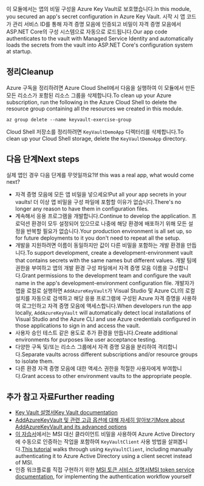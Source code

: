 <span data-ttu-id="7bebe-101">이 모듈에서는 앱의 비밀 구성을 Azure Key Vault로 보호했습니다.</span><span class="sxs-lookup"><span data-stu-id="7bebe-101">In this module, you secured an app's secret configuration in Azure Key Vault.</span></span> <span data-ttu-id="7bebe-102">시작 시 앱 코드가 관리 서비스 ID를 통해 자격 증명 모음에 인증되고 비밀이 자격 증명 모음에서 ASP.NET Core의 구성 시스템으로 자동으로 로드됩니다.</span><span class="sxs-lookup"><span data-stu-id="7bebe-102">Our app code authenticates to the vault with Managed Service Identity and automatically loads the secrets from the vault into ASP.NET Core's configuration system at startup.</span></span>

## <a name="cleanup"></a><span data-ttu-id="7bebe-103">정리</span><span class="sxs-lookup"><span data-stu-id="7bebe-103">Cleanup</span></span>

<span data-ttu-id="7bebe-104">Azure 구독을 정리하려면 Azure Cloud Shell에서 다음을 실행하여 이 모듈에서 만든 모든 리소스가 포함된 리소스 그룹을 삭제합니다.</span><span class="sxs-lookup"><span data-stu-id="7bebe-104">To clean up your Azure subscription, run the following in the Azure Cloud Shell to delete the resource group containing all the resources we created in this module.</span></span>

```console
az group delete --name keyvault-exercise-group
```

<span data-ttu-id="7bebe-105">Cloud Shell 저장소를 정리하려면 `KeyVaultDemoApp` 디렉터리를 삭제합니다.</span><span class="sxs-lookup"><span data-stu-id="7bebe-105">To clean up your Cloud Shell storage, delete the `KeyVaultDemoApp` directory.</span></span>

## <a name="next-steps"></a><span data-ttu-id="7bebe-106">다음 단계</span><span class="sxs-lookup"><span data-stu-id="7bebe-106">Next steps</span></span>

<span data-ttu-id="7bebe-107">실제 앱인 경우 다음 단계를 무엇일까요?</span><span class="sxs-lookup"><span data-stu-id="7bebe-107">If this was a real app, what would come next?</span></span>

- <span data-ttu-id="7bebe-108">자격 증명 모음에 모든 앱 비밀을 넣으세요!</span><span class="sxs-lookup"><span data-stu-id="7bebe-108">Put all your app secrets in your vaults!</span></span> <span data-ttu-id="7bebe-109">더 이상 앱 비밀을 구성 파일에 포함할 이유가 없습니다.</span><span class="sxs-lookup"><span data-stu-id="7bebe-109">There's no longer any reason to have them in configuration files.</span></span>
- <span data-ttu-id="7bebe-110">계속해서 응용 프로그램을 개발합니다.</span><span class="sxs-lookup"><span data-stu-id="7bebe-110">Continue to develop the application.</span></span> <span data-ttu-id="7bebe-111">프로덕션 환경이 모두 설정되어 있으므로 나중에 해당 환경에 배포하기 위해 모든 설정을 반복할 필요가 없습니다.</span><span class="sxs-lookup"><span data-stu-id="7bebe-111">Your production environment is all set up, so for future deployments to it you don't need to repeat all the setup.</span></span>
- <span data-ttu-id="7bebe-112">개발을 지원하려면 이름이 동일하지만 값이 다른 비밀을 포함하는 개발 환경을 만듭니다.</span><span class="sxs-lookup"><span data-stu-id="7bebe-112">To support development, create a development-environment vault that contains secrets with the same names but different values.</span></span> <span data-ttu-id="7bebe-113">개발 팀에 권한을 부여하고 앱의 개발 환경 구성 파일에서 자격 증명 모음 이름을 구성합니다.</span><span class="sxs-lookup"><span data-stu-id="7bebe-113">Grant permissions to the development team and configure the vault name in the app's development-environment configuration file.</span></span> <span data-ttu-id="7bebe-114">개발자가 앱을 로컬로 실행하면 `AddAzureKeyVault`가 Visual Studio 및 Azure CLI의 로컬 설치를 자동으로 검색하고 해당 응용 프로그램에 구성된 Azure 자격 증명을 사용하여 로그인하고 자격 증명 모음에 액세스합니다.</span><span class="sxs-lookup"><span data-stu-id="7bebe-114">When developers run the app locally, `AddAzureKeyVault` will automatically detect local installations of Visual Studio and the Azure CLI and use Azure credentials configured in those applications to sign in and access the vault.</span></span>
- <span data-ttu-id="7bebe-115">사용자 승인 테스트 같은 용도로 추가 환경을 만듭니다.</span><span class="sxs-lookup"><span data-stu-id="7bebe-115">Create additional environments for purposes like user acceptance testing.</span></span>
- <span data-ttu-id="7bebe-116">다양한 구독 및/또는 리소스 그룹에서 자격 증명 모음을 분리하여 격리합니다.</span><span class="sxs-lookup"><span data-stu-id="7bebe-116">Separate vaults across different subscriptions and/or resource groups to isolate them.</span></span>
- <span data-ttu-id="7bebe-117">다른 환경 자격 증명 모음에 대한 액세스 권한을 적절한 사용자에게 부여합니다.</span><span class="sxs-lookup"><span data-stu-id="7bebe-117">Grant access to other environment vaults to the appropriate people.</span></span>

## <a name="further-reading"></a><span data-ttu-id="7bebe-118">추가 참고 자료</span><span class="sxs-lookup"><span data-stu-id="7bebe-118">Further reading</span></span>

- [<span data-ttu-id="7bebe-119">Key Vault 설명서</span><span class="sxs-lookup"><span data-stu-id="7bebe-119">Key Vault documentation</span></span>](https://docs.microsoft.com/azure/key-vault/)
- [<span data-ttu-id="7bebe-120">AddAzureKeyVault 및 관련 고급 옵션에 대해 자세히 알아보기</span><span class="sxs-lookup"><span data-stu-id="7bebe-120">More about AddAzureKeyVault and its advanced options</span></span>](https://docs.microsoft.com/aspnet/core/security/key-vault-configuration?view=aspnetcore-2.1&tabs=aspnetcore2x)
- <span data-ttu-id="7bebe-121">[이 자습서](https://docs.microsoft.com/azure/key-vault/key-vault-use-from-web-application)에서는 MSI 대신 클라이언트 비밀을 사용하여 Azure Active Directory에 수동으로 인증하는 작업을 포함하여 `KeyVaultClient` 사용 방법을 살펴봅니다.</span><span class="sxs-lookup"><span data-stu-id="7bebe-121">[This tutorial](https://docs.microsoft.com/azure/key-vault/key-vault-use-from-web-application) walks through using `KeyVaultClient`, including manually authenticating it to Azure Active Directory using a client secret instead of MSI.</span></span>
- <span data-ttu-id="7bebe-122">인증 워크플로를 직접 구현하기 위한 [MSI 토큰 서비스 설명서](https://docs.microsoft.com/azure/app-service/app-service-managed-service-identity#using-the-rest-protocol)</span><span class="sxs-lookup"><span data-stu-id="7bebe-122">[MSI token service documentation](https://docs.microsoft.com/azure/app-service/app-service-managed-service-identity#using-the-rest-protocol), for implementing the authentication workflow yourself</span></span>